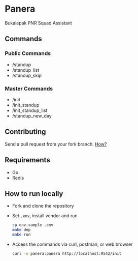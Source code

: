 # Panera

Bukalapak PNR Squad Assistant

## Commands

### Public Commands

- /standup
- /standup_list
- /standup_skip

### Master Commands

- /init
- /init_standup
- /init_standup_list
- /standup_new_day

## Contributing

Send a pull request from your fork branch. [How?](https://help.github.com/articles/creating-a-pull-request-from-a-fork)

## Requirements

- Go
- Redis

## How to run locally

- Fork and clone the repository

- Set `.env`, install vendor and run

  ```sh
  cp env.sample .env
  make dep
  make run
  ```

- Access the commands via curl, postman, or web browser

  ```sh
  curl -u panera:panera http://localhost:9542/init
  ```

